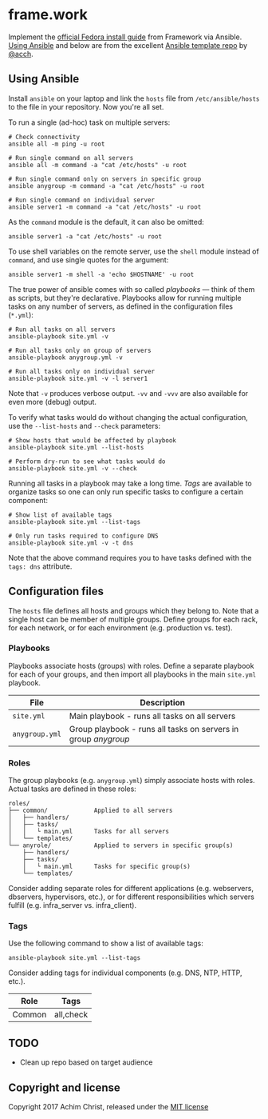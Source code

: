 # frame.work

Implement the [official Fedora install guide](https://guides.frame.work/Guide/Fedora+37+Installation+on+the+Framework+Laptop/108) from Framework via Ansible. [Using Ansible](#using-ansible) and below are from the excellent [Ansible template repo](https://github.com/acch/ansible-boilerplate) by [@acch](https://github.com/acch).

## Using Ansible

Install `ansible` on your laptop and link the `hosts` file from `/etc/ansible/hosts` to the file in your repository. Now you're all set.

To run a single (ad-hoc) task on multiple servers:

```
# Check connectivity
ansible all -m ping -u root

# Run single command on all servers
ansible all -m command -a "cat /etc/hosts" -u root

# Run single command only on servers in specific group
ansible anygroup -m command -a "cat /etc/hosts" -u root

# Run single command on individual server
ansible server1 -m command -a "cat /etc/hosts" -u root
```

As the `command` module is the default, it can also be omitted:

```
ansible server1 -a "cat /etc/hosts" -u root
```

To use shell variables on the remote server, use the `shell` module instead of `command`, and use single quotes for the argument:

```
ansible server1 -m shell -a 'echo $HOSTNAME' -u root
```

The true power of ansible comes with so called *playbooks* &mdash; think of them as scripts, but they're declarative. Playbooks allow for running multiple tasks on any number of servers, as defined in the configuration files (`*.yml`):

```
# Run all tasks on all servers
ansible-playbook site.yml -v

# Run all tasks only on group of servers
ansible-playbook anygroup.yml -v

# Run all tasks only on individual server
ansible-playbook site.yml -v -l server1
```

Note that `-v` produces verbose output. `-vv` and `-vvv` are also available for even more (debug) output.

To verify what tasks would do without changing the actual configuration, use the `--list-hosts` and `--check` parameters:

```
# Show hosts that would be affected by playbook
ansible-playbook site.yml --list-hosts

# Perform dry-run to see what tasks would do
ansible-playbook site.yml -v --check
```

Running all tasks in a playbook may take a long time. *Tags* are available to organize tasks so one can only run specific tasks to configure a certain component:

```
# Show list of available tags
ansible-playbook site.yml --list-tags

# Only run tasks required to configure DNS
ansible-playbook site.yml -v -t dns
```

Note that the above command requires you to have tasks defined with the `tags: dns` attribute.

## Configuration files

The `hosts` file defines all hosts and groups which they belong to. Note that a single host can be member of multiple groups. Define groups for each rack, for each network, or for each environment (e.g. production vs. test).

### Playbooks

Playbooks associate hosts (groups) with roles. Define a separate playbook for each of your groups, and then import all playbooks in the main `site.yml` playbook.

File | Description
---- | -----------
`site.yml` | Main playbook - runs all tasks on all servers
`anygroup.yml` | Group playbook - runs all tasks on servers in group *anygroup*

### Roles

The group playbooks (e.g. `anygroup.yml`) simply associate hosts with roles. Actual tasks are defined in these roles:

```
roles/
├── common/             Applied to all servers
│   ├── handlers/
│   ├── tasks/
│   │   └ main.yml      Tasks for all servers
│   └── templates/
└── anyrole/            Applied to servers in specific group(s)
    ├── handlers/
    ├── tasks/
    │   └ main.yml      Tasks for specific group(s)
    └── templates/
```

Consider adding separate roles for different applications (e.g. webservers, dbservers, hypervisors, etc.), or for different responsibilities which servers fulfill (e.g. infra_server vs. infra_client).

### Tags

Use the following command to show a list of available tags:

```
ansible-playbook site.yml --list-tags
```

Consider adding tags for individual components (e.g. DNS, NTP, HTTP, etc.).

Role | Tags
--- | ---
Common | all,check

## TODO
* Clean up repo based on target audience

## Copyright and license

Copyright 2017 Achim Christ, released under the [MIT license](https://github.com/acch/ansible-boilerplate/blob/master/LICENSE)
